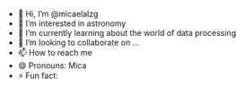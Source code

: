 - 👋 Hi, I’m @micaelalzg
- 👀 I’m interested in astronomy
- 🌱 I’m currently learning about the world of data processing 
- 💞️ I’m looking to collaborate on ...
- 📫 How to reach me 
- 😄 Pronouns: Mica
- ⚡ Fun fact: 
